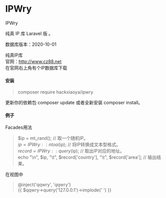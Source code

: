 # IPWry
IPWry  
  
纯真 IP 库 Laravel 版 。  
  
数据库版本：2020-10-01  
  
纯真IP库  
官网：http://www.cz88.net  
在官网右上角有个IP数据库下载  
  
  
#### 安装
> composer require hackxiaoya/ipwry  

更新你的依赖包 composer update 或者全新安装 composer install。
  
  
#### 例子
Facades用法  
> $ip = mt_rand(); // 取一个随机IP。  
> $ip = IPWry::ntoa($ip); // 将IP转换成文本型格式。  
> $record = IPWry::query($ip); // 取出IP对应的地址。  
> echo "\n", $ip, "\t", $record['country'], "\t", $record['area']; // 输出结果。  

在视图中
> @inject('qqwry', 'qqwry')  
> {{ $qqwry->query('127.0.0.1')->implode(' ') }}